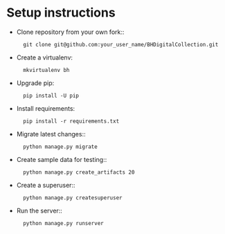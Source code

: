 # Setup instructions

* Clone repository from your own fork::
    
        git clone git@github.com:your_user_name/BHDigitalCollection.git

* Create a virtualenv:

        mkvirtualenv bh

* Upgrade pip:

        pip install -U pip

* Install requirements:

        pip install -r requirements.txt

* Migrate latest changes::

        python manage.py migrate

* Create sample data for testing::

        python manage.py create_artifacts 20

* Create a superuser::

        python manage.py createsuperuser

* Run the server::

        python manage.py runserver
